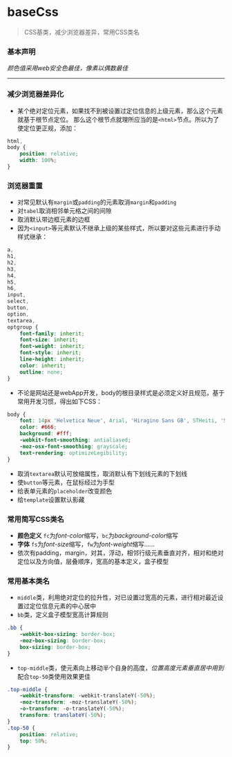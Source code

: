 # baseCss
> CSS基类，减少浏览器差异，常用CSS类名

### 基本声明
*颜色值采用web安全色最佳，像素以偶数最佳*

---

### 减少浏览器差异化
- 某个绝对定位元素，如果找不到被设置过定位信息的上级元素，那么这个元素就基于根节点定位。
那么这个根节点就理所应当的是`<html>`节点。所以为了使定位更正规，添加：
```css
html,
body {
    position: relative;
    width: 100%;
}
```
### 浏览器重置
- 对常见默认有`margin`或`padding`的元素取消`margin`和`padding`
- 对`tabel`取消相邻单元格之间的间隙
- 取消默认带边框元素的边框
- 因为`<input>`等元素默认不继承上级的某些样式，所以要对这些元素进行手动样式继承：
```css
a,
h1,
h2,
h3,
h4,
h5,
h6,
input,
select,
button,
option,
textarea,
optgroup {
    font-family: inherit;
    font-size: inherit;
    font-weight: inherit;
    font-style: inherit;
    line-height: inherit;
    color: inherit;
    outline: none;
}
```
- 不论是网站还是webApp开发，body的根目录样式是必须定义好且规范，基于常用开发习惯，得出如下CSS：
```css
body {
    font: 14px 'Helvetica Neue', Arial, 'Hiragino Sans GB', STHeiti, 'STHeiti Light [STXihei]', 'Microsoft Yahei', sans-serif;
    color: #666;
    background: #fff;
    -webkit-font-smoothing: antialiased;
    -moz-osx-font-smoothing: grayscale;
    text-rendering: optimizeLegibility;
}
```
- 取消`textarea`默认可放缩属性，取消默认有下划线元素的下划线
- 使`button`等元素，在鼠标经过为手型
- 给表单元素的`placeholder`改变颜色
- 给`template`设置默认影藏

### 常用简写CSS类名
- **颜色定义** `fc`为*font-color*缩写，`bc`为*background-color*缩写
- **字体** `fs`为*font-size*缩写，`fw`为*font-weight*缩写……
- 依次有padding，margin，对其，浮动，相邻行级元素垂直对齐，相对和绝对定位以及方向值，层叠顺序，宽高的基本定义，盒子模型

### 常用基本类名
- `middle`类，利用绝对定位的拉升性，对已设置过宽高的元素，进行相对最近设置过定位信息元素的中心居中
- `bb`类，定义盒子模型宽高计算规则
```css
.bb {
    -webkit-box-sizing: border-box;
    -moz-box-sizing: border-box;
    box-sizing: border-box;
}
```
- `top-middle`类，使元素向上移动半个自身的高度，*位置高度元素垂直居中用到*配合`top-50`类使用效果更佳
```css
.top-middle {
    -webkit-transform: -webkit-translateY(-50%);
    -moz-transform: -moz-translateY(-50%);
    -o-transform: -o-translateY(-50%);
    transform: translateY(-50%);
}
.top-50 {
    position: relative;
    top: 50%;
}
```
